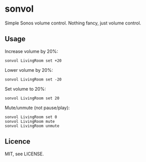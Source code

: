 # sonvol

Simple Sonos volume control. Nothing fancy, just volume control.

## Usage

Increase volume by 20%:

    sonvol LivingRoom set +20

Lower volume by 20%:

	sonvol LivingRoom set -20

Set volume to 20%:

	sonvol LivingRoom set 20

Mute/unmute (not pause/play):

	sonvol LivingRoom set 0
	sonvol LivingRoom mute
	sonvol LivingRoom unmute

## Licence

MIT, see LICENSE.
